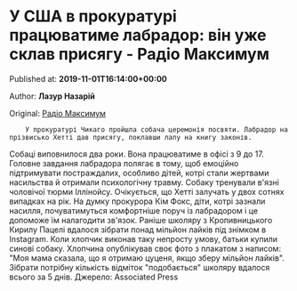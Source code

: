 
# У США в прокуратурі працюватиме лабрадор: він уже склав присягу - Радіо Максимум

Published at: **2019-11-01T16:14:00+00:00**

Author: **Лазур Назарій**

Original: [Радіо Максимум](https://maximum.fm/u-ssha-v-prokuraturi-pracyuvatime-labrador-vin-uzhe-sklav-prisyagu_n168899)


        У прокуратурі Чикаго пройшла собача церемонія посвяти. Лабрадор на прізвисько Хетті дав присягу, поклавши лапу на книгу законів.
      
Собаці виповнилося два роки. Вона працюватиме в офісі з 9 до 17.
Головне завдання лабрадора полягає в тому, щоб емоційно підтримувати постраждалих, особливо дітей, котрі стали жертвами насильства й отримали психологічну травму. Собаку тренували в'язні чоловічої тюрми Іллінойсу.
Очікується, що Хетті залучать у двох сотнях випадках на рік. На думку прокурора Кім Фокс, діти, котрі зазнали насилля, почуватимуться комфортніше поруч із лабрадором і це допоможе їм налагодити зв'язок.
Раніше школяру з Кропивницького Кирилу Пацелі вдалося зібрати понад мільйон лайків під знімком в Instagram. Коли хлопчик виконав таку непросту умову, батьки купили синові собаку. Хлопчина опублікував своє фото з плакатом з написом: "Моя мама сказала, що я отримаю цуценя, якщо зберу мільйон лайків". Зібрати потрібну кількість відміток "подобається" школяру вдалося всього за 5 днів.
Джерело: Associated Press
